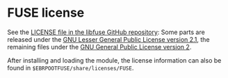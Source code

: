 # FUSE license

See the [LICENSE file in the libfuse GitHub repository](https://github.com/libfuse/libfuse/blob/master/LICENSE):
Some parts are released under the
[GNU Lesser General Public License version 2.1](https://www.gnu.org/licenses/old-licenses/lgpl-2.1.html),
the remaining files under the
[GNU General Public License version 2](https://www.gnu.org/licenses/old-licenses/gpl-2.0.html).

After installing and loading the module, the license information can also be found 
in `$EBRPOOTFUSE/share/licenses/FUSE`.
